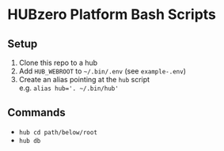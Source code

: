 # HUBzero Platform Bash Scripts

## Setup

1. Clone this repo to a hub
1. Add `HUB_WEBROOT` to `~/.bin/.env` (see `example-.env`)
1. Create an alias pointing at the `hub` script  
  e.g. `alias hub='. ~/.bin/hub'`

## Commands

- `hub cd path/below/root`
- `hub db`

